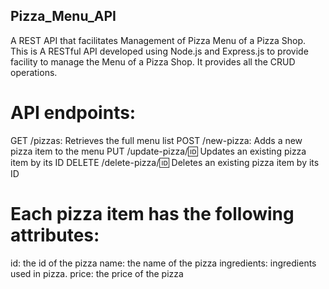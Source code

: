 ## Pizza_Menu_API
A REST API that facilitates Management of Pizza Menu of a Pizza Shop.
This is A RESTful API developed using Node.js and Express.js to provide facility to manage the Menu of a Pizza Shop. It provides all the CRUD operations. 

# API endpoints:
GET /pizzas: Retrieves the full menu list
POST /new-pizza: Adds a new pizza item to the menu
PUT /update-pizza/:id: Updates an existing pizza item by its ID
DELETE /delete-pizza/:id: Deletes an existing pizza item by its ID

# Each pizza item has the following attributes:

id: the id of the pizza
name: the name of the pizza
ingredients: ingredients used in pizza.
price: the price of the pizza

